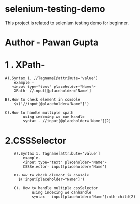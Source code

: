 # selenium-testing-demo
This project is related to selenium testing demo for beginner. 
# Author - Pawan Gupta
# 1 . XPath- 
    A).Syntax 1. //Tagname[@attribute='value']
        example -
	   <input type="text" placeholder="Name">
	    XPath- //input[@placeholder='Name']
    
    B).How to check element in console 
	    $x('//input[@placeholder="Name"]')
   
    C).How to handle multiple xpath 
            using indexing we can handle
            syntax - //input[@placeholder='Name'][2]
	    
# 2.CSSSelector 
        A).Syntax 1. Tagname[attribute='value']
	        example-
	        <input type="text" placeholder="Name">
	        CSSSelector- input[placeholder='Name']
	 
        B).How to check element in console
	      $('input[placeholder="Name"]')
       
        C). How to handle multiple cssSelector
                using indexing we canhandle
                syntax - input[placeholder='Name']:nth-child(2)

